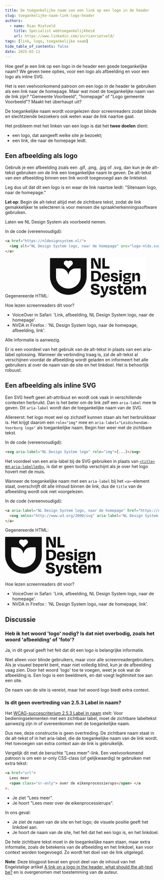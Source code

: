 ```yaml
---
title: De toegankelijke naam van een link op een logo in de header
slug: toegankelijke-naam-link-logo-header
authors:
  - name: Rian Rietveld
    title: Specialist webtoegankelijkheid
    url: https://www.linkedin.com/in/rianrietveld/
tags: [link, logo, toegankelijke naam]
hide_table_of_contents: false
date: 2025-02-11
---
```


Hoe geef je een link op een logo in de header een goede toegankelijke naam? We geven twee opties, voor een logo als afbeelding en voor een logo als inline SVG.

<!-- truncate -->

Het is een veelvoorkomend patroon om een logo in de header te gebruiken als een link naar de homepage. Maar wat moet de toegankelijke naam van de link zijn? "Gemeente Voorbeeld", "homepage" of "Logo gemeente Voorbeeld"? Maakt het überhaupt uit?

De toegankelijke naam wordt voorgelezen door screenreaders zodat blinde en slechtziende bezoekers ook weten waar de link naartoe gaat.

Het probleem met het linken van een logo is dat het **twee doelen** dient:

- een logo, dat aangeeft welke site je bezoekt;
- een link, die naar de homepage leidt.

## Een afbeelding als logo

Gebruik je een afbeelding zoals een .gif, .png, .jpg of .svg, dan kun je de alt-tekst gebruiken om de link een toegankelijke naam te geven. De alt-tekst van een afbeelding binnen een link wordt toegevoegd aan de linktekst.

Leg dus uit dat dit een logo is en waar de link naartoe leidt: "Sitenaam logo, naar de homepage."

**Let op**: Begin de alt-tekst altijd met de zichtbare tekst, zodat de link gemakkelijker te selecteren is voor mensen die spraakherkenningssoftware gebruiken.

Laten we NL Design System als voorbeeld nemen.

In de code (vereenvoudigd):

```html
<a href="https://nldesignsystem.nl/">
  <img alt="NL Design System logo, naar de homepage" src="logo-nlds.svg" />
</a>
```

Gegenereerde HTML:
<a href="https://nldesignsystem.nl/" class="navbar-logo">
<img alt="NL Design System logo, naar de homepage" src="https://raw.githubusercontent.com/nl-design-system/documentatie/9e5331b623e1bbd5bea950c934a20459e13b64bf/logo.svg" width="315" height="129" />
</a>

Hoe lezen screenreaders dit voor?

- VoiceOver in Safari: 'Link, afbeelding, NL Design System logo, naar de homepage'.
- NVDA in Firefox : 'NL Design System logo, naar de homepage, afbeelding, link'.

Alle informatie is aanwezig.

Er is een voordeel van het gebruik van de alt-tekst in plaats van een aria-label oplossing. Wanneer de verbinding traag is, zal de alt-tekst al verschijnen voordat de afbeelding wordt geladen en informeert het alle gebruikers al over de naam van de site en het linkdoel. Het is behoorlijk robuust.

## Een afbeelding als inline SVG

Een SVG heeft geen alt-attribuut en wordt ook vaak in verschillende contexten herbruikt.
Dan is het beter om de link zelf een `aria-label` mee te geven. Dit `aria-label` wordt dan de toegankelijke naam van de SVG.

Allereerst: het logo moet wel op zichzelf kunnen staan als het herbruikbaar is.
Het krijgt daarom een `role="img"` mee en `aria-label="Leidschendam-Voorburg logo"` als toegankelijke naam. Begin hier weer met de zichtbare tekst.

In de code (vereenvoudigd):

```html
<svg aria-label="NL Design System logo" role="img">[...]</svg>
```

Het voordeel van een aria-label bij de SVG gebruiken in plaats van [`<title>` en `aria-labelledby`](https://www.tpgi.com/using-aria-enhance-svg-accessibility/), is dat er geen tooltip verschijnt als je over het logo hovert met de muis.

Wanneer de toegankelijke naam met een `aria-label` bij het `<a>`-element staat, overschrijft dit alle inhoud binnen de link, dus de `title` van de afbeelding wordt ook niet voorgelezen.

In de code (vereenvoudigd):

```html
<a aria-label="NL Design System logo, naar de homepage" href="https://nldesignsystem.nl/">
  <svg xmlns="http://www.w3.org/2000/svg" aria-label="NL Design System logo" role="img">[...]</svg>
</a>
```

Gegenereerde HTML:

<a href="https://nldesignsystem.nl/" aria-label="NL Design System logo, naar de homepage"  class="navbar-logo">
  <svg role="img" aria-label="NL Design System logo" width="315" height="129" viewBox="0 0 945 387" fill="none" xmlns="http://www.w3.org/2000/svg">
<path d="M427.673 72.8504C427.673 60.2885 426.643 38.4554 425.603 23.1531L428.353 22.813C433.164 36.055 440.215 53.2475 445.036 63.209L466.009 103.955H498.843V0.799805H475.98V32.6145C475.98 44.8163 476.84 62.8789 478.04 77.8311L475.29 78.1712C471.159 65.7994 464.288 48.0868 457.757 35.3649L439.705 0.809801H404.63V103.965H427.663V72.8504H427.673Z" fill="var(--nlds-logo-color, #111111)"/>
<path d="M448.836 126.168H404.84V229.323H448.496C481.501 229.323 501.104 209.201 501.104 176.536C501.104 143.871 485.121 126.158 448.836 126.158V126.168ZM446.596 209.04H429.573V146.631H445.726C467.559 146.631 476.33 154.702 476.33 176.546C476.33 198.389 468.079 209.04 446.586 209.04H446.596Z" fill="var(--nlds-logo-color, #111111)"/>
<path d="M550.951 231.554C574.154 231.554 583.616 220.892 587.236 206.79L567.634 201.459C565.573 207.65 562.303 212.811 551.131 212.811C539.959 212.811 533.939 206.96 532.568 193.898H587.757C588.097 189.598 588.277 186.337 588.277 182.897C588.277 160.373 576.415 145.591 551.311 145.591C524.837 145.591 509.545 162.094 509.545 190.288C509.545 218.482 526.397 231.554 550.971 231.554H550.951ZM550.611 163.134C561.093 163.134 566.423 169.325 566.763 182.047H532.728C533.929 168.635 540.12 163.134 550.611 163.134Z" fill="var(--nlds-logo-color, #111111)"/>
<path d="M635.023 215.221C624.882 215.221 619.371 210.581 617.311 201.639L596.338 205.94C598.578 220.722 606.999 231.724 634.503 231.724C659.077 231.724 669.579 222.092 669.579 206.28C669.579 193.558 663.388 185.137 637.944 179.806C623.342 176.886 621.101 173.615 621.101 169.145C621.101 164.334 624.882 161.754 632.613 161.754C641.034 161.754 644.825 165.014 646.705 173.445L667.508 169.145C664.588 154.872 656.167 145.591 633.123 145.591C610.08 145.591 598.908 154.872 598.908 170.525C598.908 184.447 606.469 191.838 628.823 196.659C643.785 199.579 647.045 202.329 647.045 207.32C646.875 212.651 642.925 215.221 635.013 215.221H635.023Z" fill="var(--nlds-logo-color, #111111)"/>
<path d="M706.354 119.887H681.95V136.74H706.354V119.887Z" fill="var(--nlds-logo-color, #111111)"/>
<path d="M705.854 147.821H682.47V229.313H705.854V147.821Z" fill="var(--nlds-logo-color, #111111)"/>
<path d="M800.048 233.984V233.964C800.048 220.722 791.797 212.821 773.744 212.821C769.593 212.821 765.243 212.951 760.812 213.071C756.251 213.201 751.631 213.331 747.1 213.331C741.939 213.331 739.879 212.121 739.879 209.201C739.879 207.82 740.569 206.28 741.429 204.73L742.799 202.499C746.75 203.36 751.391 203.88 756.391 203.88C779.255 203.88 792.147 195.108 792.147 181.526C792.147 172.075 783.555 168.284 773.414 166.404L773.584 164.514C780.115 165.204 785.276 165.374 789.226 165.374H798.157V147.841H756.901C733.698 147.841 719.946 157.983 719.946 176.206C719.946 188.928 726.657 197.519 738.849 201.479L732.838 204.57C726.127 207.49 722.516 211.621 722.516 216.262C722.516 221.932 726.297 226.233 735.078 227.443V228.473C724.067 230.714 715.985 235.694 715.985 243.085C715.985 253.227 724.747 259.588 755.871 259.588C788.876 259.588 800.058 250.987 800.058 233.974L800.048 233.984ZM756.381 165.534C767.553 165.534 772.364 170.515 772.364 177.056C772.364 183.597 768.073 188.577 756.381 188.577C744.69 188.577 740.739 183.597 740.739 177.056C740.739 170.515 745.21 165.534 756.381 165.534ZM733.528 235.344C733.528 231.384 737.819 227.953 745.04 227.953H772.724C779.265 227.953 782.015 230.704 782.015 234.654C782.015 240.325 777.024 243.256 757.441 243.256C737.859 243.256 733.538 240.845 733.538 235.354L733.528 235.344Z" fill="var(--nlds-logo-color, #111111)"/>
<path d="M833.073 183.927C833.073 173.795 839.434 166.744 849.395 166.744C857.986 166.744 861.777 172.415 861.777 180.666V229.323H885.15V174.135C885.15 156.423 877.239 145.601 861.607 145.601C848.885 145.601 838.914 153.862 834.103 169.665H832.553V147.831H809.689V229.323H833.073V183.927Z" fill="var(--nlds-logo-color, #111111)"/>
<path d="M450.536 295.863C430.253 292.253 427.333 287.962 427.333 281.941C427.333 275.41 432.494 271.63 443.485 271.63C455.867 271.63 459.988 276.96 462.388 287.452L486.972 282.641C484.051 264.929 472.87 252.377 444.675 252.377C416.481 252.377 402.899 263.899 402.899 283.321C402.899 300.344 411.661 311.516 440.205 315.986C459.808 319.247 464.448 323.037 464.448 330.258C464.448 336.789 458.777 340.57 447.256 340.57C434.534 340.57 425.773 334.899 423.362 322.517L399.809 327.498C402.049 345.381 413.221 360.163 446.226 360.333C476.48 360.333 489.382 348.301 489.382 328.518C489.382 313.566 482.501 301.524 450.536 295.853V295.863Z" fill="var(--nlds-logo-color, #111111)"/>
<path d="M546.82 306.875C545.46 312.626 543.81 318.987 542.1 325.558C541.21 328.968 540.3 332.449 539.419 335.919H536.499C534.979 330.078 533.359 324.047 531.778 318.227V318.207C530.678 314.096 529.588 310.115 528.598 306.345L520.517 276.43H494.903L525.507 356.892C521.727 365.493 517.426 367.034 509.175 367.034C505.744 367.034 502.124 366.524 498.693 365.824L495.253 385.586C499.553 386.277 502.984 386.797 508.665 386.797C529.118 386.797 539.439 378.195 547.341 358.262L579.495 276.42H554.392L546.83 306.855L546.82 306.875Z" fill="var(--nlds-logo-color, #111111)"/>
<path d="M623.152 308.425C608.55 305.495 606.309 302.224 606.309 297.754C606.309 292.943 610.1 290.362 617.831 290.362C626.252 290.362 630.033 293.623 631.923 302.054L652.726 297.754C649.806 283.481 641.384 274.2 618.341 274.2C595.298 274.2 584.136 283.481 584.136 299.134C584.136 313.056 591.697 320.457 614.05 325.268C629.013 328.188 632.273 330.938 632.273 335.929C632.103 341.26 628.153 343.83 620.241 343.83C610.1 343.83 604.599 339.19 602.529 330.248L581.556 334.549C583.796 349.331 592.207 360.343 619.721 360.343C644.295 360.343 654.796 350.711 654.796 334.899C654.796 322.177 648.605 313.756 623.162 308.425H623.152Z" fill="var(--nlds-logo-color, #111111)"/>
<path d="M704.114 338.319C697.063 338.319 694.652 335.069 694.652 328.528V295.003H716.135V276.43H694.652V255.457H671.269V276.43H661.297V295.003H671.269V332.309C671.269 347.791 679.18 360.333 698.083 360.333C707.024 360.333 711.145 359.123 717.346 357.242L714.765 336.269C711.675 337.299 707.714 338.329 704.104 338.329L704.114 338.319Z" fill="var(--nlds-logo-color, #111111)"/>
<path d="M766.883 274.19C740.409 274.19 725.107 290.693 725.107 318.887C725.107 347.081 741.959 360.153 766.533 360.153C789.736 360.153 799.198 349.491 802.818 335.389L783.215 330.058C781.155 336.249 777.885 341.41 766.703 341.41C755.521 341.41 749.51 335.569 748.14 322.497H803.318C803.668 318.197 803.838 314.936 803.838 311.496C803.838 288.972 791.977 274.19 766.883 274.19ZM748.31 310.645C749.51 297.233 755.701 291.733 766.193 291.733C776.684 291.733 782.005 297.924 782.345 310.645H748.31Z" fill="var(--nlds-logo-color, #111111)"/>
<path d="M920.216 274.16V274.19C906.814 274.19 897.542 282.621 893.052 298.604H891.161C890.131 283.301 883.08 274.19 868.638 274.19C855.746 274.19 845.945 282.451 841.304 298.254H839.584V276.42H816.72V357.912H840.104V312.526C840.104 302.384 846.465 295.333 856.436 295.333C864.857 295.333 868.818 301.004 868.818 309.255V357.912H892.191V312.526C892.191 302.384 898.372 295.333 908.344 295.333C916.955 295.333 920.726 301.004 920.726 309.255V357.912H944.269V302.714C944.269 285.002 936.188 274.18 920.195 274.18L920.216 274.16Z" fill="var(--nlds-logo-color, #111111)"/>
<path d="M5.2807 0.799805C2.81034 0.799805 0.800049 2.8101 0.800049 5.28046V180.466C0.800049 204.69 5.56075 228.223 14.9421 250.407C24.0035 271.81 36.9354 291.023 53.4178 307.505C69.9102 323.997 89.1131 336.939 110.506 345.991C132.689 355.382 156.233 360.133 180.467 360.133C204.7 360.133 228.234 355.382 250.437 345.991C271.83 336.939 291.033 323.987 307.525 307.505C324.008 291.033 336.94 271.82 346.001 250.407C355.392 228.233 360.143 204.69 360.143 180.466V5.28046C360.143 2.8101 358.123 0.799805 355.662 0.799805H5.2807ZM161.934 24.4433H161.924L161.934 24.4333C169.205 24.3533 175.766 27.2137 180.497 31.8144C185.247 27.2037 191.808 24.3533 199.099 24.4333C222.143 24.6733 233.544 52.0373 217.252 68.0497L182.857 101.895C182.777 101.985 182.697 102.055 182.617 102.135C181.987 102.665 181.257 102.915 180.507 102.905C179.776 102.905 179.036 102.675 178.406 102.135C178.316 102.055 178.246 101.985 178.156 101.905L143.761 68.0597C127.479 52.0374 138.86 24.6733 161.914 24.4433H161.934ZM180.457 299.644C113.407 299.644 59.0686 246.286 59.0686 180.466V106.385C59.0686 103.955 61.0789 101.985 63.5393 101.985H108.756C144.181 101.985 173.616 127.228 179.416 160.393C179.506 160.853 179.896 161.213 180.376 161.243C180.927 161.293 181.397 160.923 181.487 160.393C187.288 127.228 216.722 101.985 252.157 101.985H297.364C299.844 101.985 301.844 103.965 301.844 106.385V180.466H301.854C301.854 246.286 247.506 299.644 180.457 299.644Z" fill="var(--nlds-logo-color, #111111)"/>
<path fill-rule="evenodd" clip-rule="evenodd" d="M5.2807 0.799805H355.662C358.123 0.799805 360.143 2.8101 360.143 5.28046V180.466C360.143 204.7 355.392 228.243 346.001 250.417C336.939 271.83 324.008 291.033 307.525 307.515C291.033 323.997 271.83 336.939 250.437 346.001C228.234 355.392 204.7 360.133 180.467 360.133C156.233 360.133 132.689 355.392 110.506 346.001C89.113 336.939 69.9102 324.007 53.4178 307.515C36.9353 291.033 24.0034 271.82 14.9421 250.417C5.56071 228.223 0.800049 204.69 0.800049 180.466V5.28046C0.800049 2.82009 2.81034 0.799805 5.2807 0.799805ZM161.934 24.4333L161.924 24.4433H161.914C138.86 24.6733 127.479 52.0374 143.761 68.0597L178.156 101.905C178.201 101.945 178.241 101.982 178.281 102.02C178.321 102.057 178.361 102.095 178.406 102.135C179.036 102.675 179.776 102.905 180.507 102.905C181.257 102.915 181.987 102.665 182.617 102.135C182.643 102.108 182.67 102.083 182.697 102.057C182.75 102.006 182.804 101.955 182.857 101.895L217.252 68.0497C233.544 52.0373 222.143 24.6733 199.099 24.4333C191.808 24.3533 185.247 27.2037 180.497 31.8144C175.766 27.2137 169.205 24.3533 161.934 24.4333ZM59.0686 180.466C59.0686 246.286 113.407 299.644 180.457 299.644C247.506 299.644 301.854 246.286 301.854 180.466H301.844V106.385C301.844 103.965 299.844 101.985 297.364 101.985H252.157C216.722 101.985 187.288 127.228 181.487 160.393C181.397 160.923 180.927 161.293 180.376 161.243C179.896 161.213 179.506 160.853 179.416 160.393C173.616 127.228 144.181 101.985 108.756 101.985H63.5393C61.0789 101.985 59.0686 103.955 59.0686 106.385V180.466Z" fill="var(--nlds-logo-color, #111111)"/>
<path d="M425.603 23.1531C426.643 38.4554 427.673 60.2885 427.673 72.8504H427.663V103.965H404.63V0.809801H439.705L457.757 35.3649C464.288 48.0868 471.159 65.7994 475.29 78.1712L478.04 77.8311C476.84 62.8789 475.98 44.8163 475.98 32.6145V0.799805H498.843V103.955H466.009L445.036 63.209C440.215 53.2475 433.164 36.055 428.353 22.813L425.603 23.1531Z" fill="var(--nlds-logo-color, #111111)"/>
<path d="M540.25 81.7818H584.426V103.965H515.486V0.799866H540.25V81.7818Z" fill="var(--nlds-logo-color, #111111)"/>
<path fill-rule="evenodd" clip-rule="evenodd" d="M448.836 126.168H404.84V229.323H448.496C481.501 229.323 501.104 209.201 501.104 176.536C501.104 143.871 485.121 126.158 448.836 126.158V126.168ZM446.586 209.04H429.573V146.631H445.726C467.559 146.631 476.33 154.702 476.33 176.546C476.33 198.389 468.079 209.04 446.586 209.04Z" fill="var(--nlds-logo-color, #111111)"/>
<path fill-rule="evenodd" clip-rule="evenodd" d="M587.236 206.79C583.616 220.89 574.157 231.551 550.961 231.554C526.393 231.551 509.545 218.478 509.545 190.288C509.545 162.094 524.837 145.591 551.311 145.591C576.415 145.591 588.277 160.373 588.277 182.897C588.277 186.337 588.097 189.598 587.757 193.898H532.568C533.939 206.96 539.959 212.811 551.131 212.811C562.303 212.811 565.573 207.65 567.634 201.459L587.236 206.79ZM566.763 182.047C566.423 169.325 561.093 163.134 550.611 163.134C540.12 163.134 533.929 168.635 532.728 182.047H566.763Z" fill="var(--nlds-logo-color, #111111)"/>
<path d="M635.018 215.221C624.88 215.22 619.371 210.579 617.311 201.639L596.338 205.94C598.578 220.722 606.999 231.724 634.503 231.724C659.077 231.724 669.579 222.092 669.579 206.28C669.579 193.558 663.388 185.137 637.944 179.806C623.342 176.886 621.101 173.615 621.101 169.145C621.101 164.334 624.882 161.754 632.613 161.754C641.034 161.754 644.825 165.014 646.705 173.445L667.508 169.145C664.588 154.872 656.167 145.591 633.123 145.591C610.08 145.591 598.908 154.872 598.908 170.525C598.908 184.447 606.469 191.838 628.823 196.659C643.785 199.579 647.045 202.329 647.045 207.32C646.875 212.65 642.926 215.22 635.018 215.221Z" fill="var(--nlds-logo-color, #111111)"/>
<path d="M681.95 119.887H706.354V136.74H681.95V119.887Z" fill="var(--nlds-logo-color, #111111)"/>
<path d="M705.854 147.821H682.47V229.313H705.854V147.821Z" fill="var(--nlds-logo-color, #111111)"/>
<path fill-rule="evenodd" clip-rule="evenodd" d="M773.744 212.821C791.797 212.821 800.048 220.722 800.048 233.964V233.984L800.058 233.974C800.058 250.987 788.876 259.588 755.871 259.588C724.747 259.588 715.985 253.227 715.985 243.085C715.985 235.694 724.067 230.714 735.078 228.473V227.443C726.297 226.233 722.516 221.932 722.516 216.262C722.516 211.621 726.127 207.49 732.838 204.57L738.849 201.479C726.657 197.519 719.946 188.928 719.946 176.206C719.946 157.983 733.698 147.841 756.901 147.841H798.157V165.374H789.226C785.276 165.374 780.115 165.204 773.584 164.514L773.414 166.404C783.555 168.284 792.147 172.075 792.147 181.526C792.147 195.108 779.255 203.88 756.391 203.88C751.391 203.88 746.75 203.36 742.799 202.499L741.429 204.73C740.569 206.28 739.879 207.82 739.879 209.201C739.879 212.121 741.939 213.331 747.1 213.331C751.631 213.331 756.251 213.201 760.812 213.071L761.995 213.039H762L762.002 213.039L762.014 213.038C766.029 212.929 769.969 212.821 773.744 212.821ZM772.364 177.056C772.364 170.515 767.553 165.534 756.381 165.534C745.21 165.534 740.739 170.515 740.739 177.056C740.739 183.597 744.69 188.577 756.381 188.577C768.073 188.577 772.364 183.597 772.364 177.056ZM745.04 227.953C737.819 227.953 733.528 231.384 733.528 235.344L733.538 235.354C733.538 240.845 737.859 243.256 757.441 243.256C777.024 243.256 782.015 240.325 782.015 234.654C782.015 230.704 779.265 227.953 772.724 227.953H745.04Z" fill="var(--nlds-logo-color, #111111)"/>
<path d="M833.073 183.927C833.073 173.795 839.434 166.744 849.395 166.744C857.986 166.744 861.777 172.415 861.777 180.666V229.323H885.15V174.135C885.15 156.423 877.239 145.601 861.607 145.601C848.885 145.601 838.914 153.862 834.103 169.665H832.553V147.831H809.689V229.323H833.073V183.927Z" fill="var(--nlds-logo-color, #111111)"/>
<path d="M427.333 281.941C427.333 287.962 430.253 292.253 450.536 295.863V295.853C482.501 301.524 489.382 313.566 489.382 328.518C489.382 348.301 476.48 360.333 446.226 360.333C413.221 360.163 402.049 345.381 399.809 327.498L423.362 322.517C425.773 334.899 434.534 340.57 447.256 340.57C458.777 340.57 464.448 336.789 464.448 330.258C464.448 323.037 459.808 319.247 440.205 315.986C411.661 311.516 402.899 300.344 402.899 283.321C402.899 263.899 416.481 252.377 444.675 252.377C472.87 252.377 484.051 264.929 486.972 282.641L462.388 287.452C459.988 276.96 455.867 271.63 443.485 271.63C432.494 271.63 427.333 275.41 427.333 281.941Z" fill="var(--nlds-logo-color, #111111)"/>
<path d="M546.82 306.875C545.46 312.626 543.81 318.987 542.1 325.558L541.946 326.147C541.105 329.368 540.249 332.648 539.419 335.919H536.499C534.979 330.078 533.359 324.047 531.778 318.227V318.207C531.388 316.748 530.999 315.306 530.615 313.884L530.581 313.759L530.576 313.738C529.892 311.203 529.225 308.732 528.598 306.345L520.517 276.43H494.903L525.507 356.892C521.727 365.493 517.426 367.034 509.175 367.034C505.744 367.034 502.124 366.524 498.693 365.824L495.253 385.586C499.553 386.277 502.984 386.797 508.665 386.797C529.118 386.797 539.439 378.195 547.341 358.262L579.495 276.42H554.392L546.83 306.855L546.82 306.875Z" fill="var(--nlds-logo-color, #111111)"/>
<path d="M606.309 297.754C606.309 302.224 608.55 305.495 623.152 308.425H623.162C648.605 313.756 654.796 322.177 654.796 334.899C654.796 350.711 644.295 360.343 619.721 360.343C592.207 360.343 583.796 349.331 581.556 334.549L602.529 330.248C604.599 339.19 610.1 343.83 620.241 343.83C628.153 343.83 632.103 341.26 632.273 335.929C632.273 330.938 629.013 328.188 614.05 325.268C591.697 320.457 584.136 313.056 584.136 299.134C584.136 283.481 595.298 274.2 618.341 274.2C641.384 274.2 649.806 283.481 652.726 297.754L631.923 302.054C630.033 293.623 626.252 290.362 617.831 290.362C610.1 290.362 606.309 292.943 606.309 297.754Z" fill="var(--nlds-logo-color, #111111)"/>
<path d="M704.114 338.319C697.063 338.319 694.652 335.069 694.652 328.528V295.003H716.135V276.43H694.652V255.457H671.269V276.43H661.297V295.003H671.269V332.309C671.269 347.791 679.18 360.333 698.083 360.333C707.024 360.333 711.145 359.123 717.346 357.242L714.765 336.269C711.675 337.299 707.714 338.329 704.104 338.329L704.114 338.319Z" fill="var(--nlds-logo-color, #111111)"/>
<path fill-rule="evenodd" clip-rule="evenodd" d="M725.107 318.887C725.107 290.693 740.409 274.19 766.883 274.19C791.977 274.19 803.838 288.972 803.838 311.496C803.838 314.936 803.668 318.197 803.318 322.497H748.14C749.51 335.569 755.521 341.41 766.703 341.41C777.885 341.41 781.155 336.249 783.215 330.058L802.818 335.389C799.198 349.491 789.736 360.153 766.533 360.153C741.959 360.153 725.107 347.081 725.107 318.887ZM766.193 291.733C755.701 291.733 749.51 297.233 748.31 310.645H782.345C782.005 297.924 776.684 291.733 766.193 291.733Z" fill="var(--nlds-logo-color, #111111)"/>
<path d="M920.216 274.16V274.18L920.195 274.18L920.216 274.16Z" fill="var(--nlds-logo-color, #111111)"/>
<path d="M920.216 274.18C936.195 274.189 944.269 285.009 944.269 302.714V357.912H920.726V309.255C920.726 301.004 916.955 295.333 908.344 295.333C898.372 295.333 892.191 302.384 892.191 312.526V357.912H868.818V309.255C868.818 301.004 864.857 295.333 856.436 295.333C846.465 295.333 840.104 302.384 840.104 312.526V357.912H816.72V276.42H839.584V298.254H841.304C845.945 282.451 855.746 274.19 868.638 274.19C883.08 274.19 890.131 283.301 891.161 298.604H893.052C897.542 282.621 906.814 274.19 920.216 274.19V274.18Z" fill="var(--nlds-logo-color, #111111)"/>
</svg>
</a>

Hoe lezen screenreaders dit voor?

- VoiceOver in Safari: 'Link, afbeelding, NL Design System logo, naar de homepage'.
- NVDA in Firefox : 'NL Design System logo, naar de homepage, link'.

## Discussie

### Heb ik het woord 'logo' nodig? Is dat niet overbodig, zoals het woord 'afbeelding' of 'foto'?

Ja, in dit geval geeft het feit dat dit een logo is belangrijke informatie.

Niet alleen voor blinde gebruikers, maar voor alle screenreadergebruikers. Als je visueel beperkt bent, maar niet volledig blind, kun je de afbeelding vaag zien. Door het woord 'logo' toe te voegen, weet je ook wat de afbeelding is. Een logo is een beeldmerk, en dat voegt legitimiteit toe aan een site.

De naam van de site is vereist, maar het woord logo biedt extra context.

### Is dit geen overtreding van 2.5.3 Label in naam?

Het [WCAG-succescriterium 2.5.3 Label in naam](/wcag/2.5.3) stelt: Voor bedieningselementen met een zichtbaar label, moet de zichtbare labeltekst aanwezig zijn in of overeenkomen met de toegankelijke naam.

Dus nee, deze constructie is geen overtreding. De zichtbare naam staat in de alt-tekst of in het aria-label, die de toegankelijke naam van de link wordt. Het toevoegen van extra context aan de link is gebruikelijk.

Vergelijk dit met de beruchte "Lees meer"-link. Een veelvoorkomend patroon is om een sr-only CSS-class (of gelijkwaardig) te gebruiken met extra tekst:

```html
<a href="url">
  Lees meer
  <span class="sr-only"> over de eikenprocessierups</span> </a
>.
```

- Je ziet "Lees meer".
- Je hoort "Lees meer over de eikenprocessierups".

In ons geval:

- Je ziet de naam van de site en het logo; de visuele positie geeft het linkdoel aan.
- Je hoort de naam van de site, het feit dat het een logo is, en het linkdoel.

De hele zichtbare tekst moet in de toegankelijke naam staan, maar extra informatie, zoals de betekenis van de afbeelding en het linkdoel, kan voor context worden toegevoegd. Zo wordt het doel van de link uitgelegd.

**Note**:
Deze blogpost bevat een groot deel van de inhoud van het Engelstalige artikel [<span lang="en">A link on a logo in the header, what should the alt-text be?</span>](https://htmhell.dev/adventcalendar/2024/1/) en is overgenomen met toestemming van de auteur.
